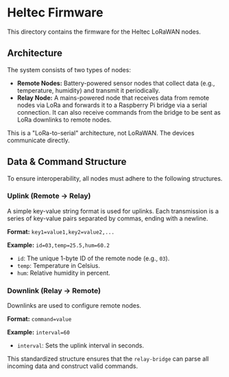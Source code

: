 # Heltec Firmware

This directory contains the firmware for the Heltec LoRaWAN nodes.

## Architecture

The system consists of two types of nodes:
- **Remote Nodes:** Battery-powered sensor nodes that collect data (e.g., temperature, humidity) and transmit it periodically.
- **Relay Node:** A mains-powered node that receives data from remote nodes via LoRa and forwards it to a Raspberry Pi bridge via a serial connection. It can also receive commands from the bridge to be sent as LoRa downlinks to remote nodes.

This is a "LoRa-to-serial" architecture, not LoRaWAN. The devices communicate directly.

## Data & Command Structure

To ensure interoperability, all nodes must adhere to the following structures.

### Uplink (Remote -> Relay)

A simple key-value string format is used for uplinks. Each transmission is a series of key-value pairs separated by commas, ending with a newline.

**Format:** `key1=value1,key2=value2,...`

**Example:** `id=03,temp=25.5,hum=60.2`

- `id`: The unique 1-byte ID of the remote node (e.g., `03`).
- `temp`: Temperature in Celsius.
- `hum`: Relative humidity in percent.

### Downlink (Relay -> Remote)

Downlinks are used to configure remote nodes.

**Format:** `command=value`

**Example:** `interval=60`

- `interval`: Sets the uplink interval in seconds.

This standardized structure ensures that the `relay-bridge` can parse all incoming data and construct valid commands.
